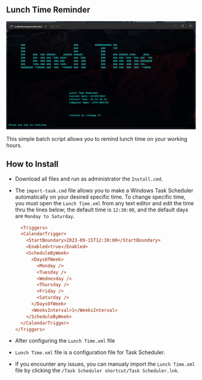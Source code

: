 ## Lunch Time Reminder

<p allign="center"><img src="./screenshot/pop-up.png"></p>

This simple batch script allows you to remind lunch time on your working hours.

## How to Install

* Download all files and run as administrator the `Install.cmd`.
* The `import-task.cmd` file allows you to make a Windows Task Scheduler automatically on your desired specific time.
  To change specific time, you must open the `Lunch Time.xml` from any text editor and edit the time thru the lines below;
  the default time is `12:30:00`, and the default days are `Monday to Saturday`.
  
  ```ini
    <Triggers>
    <CalendarTrigger>
      <StartBoundary>2023-09-15T12:30:00</StartBoundary>
      <Enabled>true</Enabled>
      <ScheduleByWeek>
        <DaysOfWeek>
          <Monday />
          <Tuesday />
          <Wednesday />
          <Thursday />
          <Friday />
          <Saturday />
        </DaysOfWeek>
        <WeeksInterval>1</WeeksInterval>
      </ScheduleByWeek>
    </CalendarTrigger>
  </Triggers>
  ```

* After configuring the `Lunch Time.xml` file 
* `Lunch Time.xml` file is a configuration file for Task Scheduler.
* If you encounter any issues, you can manualy import the `Lunch Time.xml` file by clicking the `/Task Scheduler shortcut/Task Scheduler.lnk`.
  
